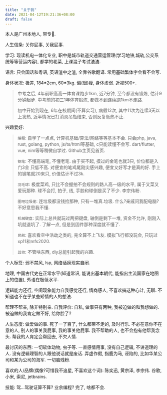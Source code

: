 ```yaml
---
title: "关于我"
date: 2021-04-12T19:21:36+08:00
draft: false
---
```


本人是广州本地人, 带专🐶.

人生信条: 关你屁事, 关我屁事.

学习: 现读机电一体化专业, 职中是城市轨道交通营运管理(学习地铁,城轨,公交系统等等营运内容), 都学的老菜, 上课混子考试渣渣.

语言: 只会国话和粤语, 英语渣中之渣, 全靠谷歌翻译. 常用基础繁体字会看不会写.

身体状况: 极差, 184±2cm, 60±3kg. 偏(很)瘦, 身体虚弱. 近视500+.
> 中考之后, 4年前职高高一体育课跑步1km, 近7分钟, 至今都没有锻炼, 估计9分钟起步. 中考前的初三1年体育锻炼, 都做不到连续跑1km不走路.
>
> 初中开始到现在, 6年在校期间(不算实习), 病假12次, 其中11次为连续3天以上发热, 近半情况已打消炎吊瓶结束, 否则反复低热不止.

兴趣爱好:
> `编程`: 自学了一点点, 计算机基础/算法/网络等等基本不会. 只会php, java, rust, golang, python, js/ts/html等基础, c只能读懂不会写. dart/flutter, vue, nim等等稍微自学过. Github主页见首页.
>
> `钢笔`: 不懂高端笔, 不懂老笔. 由于买不起, 摸过的金笔也就3只, 价位都是入门3金 只低不高. 对便宜的笔鸡尾刚尖感兴趣, 便宜又好写才是真的好. 手上的钢笔就20来只, 价值估计不过3k.
>
> `羽毛球`: 极度菜鸡, 只比不会握拍不会规则的路人高一级的水平, 属于又菜又爱玩那种. 球不会打, 拍子, 线, 手胶和球倒是买了不少. 李宗伟粉.
>
> `图吧垃圾佬`: 连垃圾都没钱捡那种, 只有一堆真.垃圾. 什么?亲戚问我配电脑?不好意思我不懂.
>
> `机械键盘`: 实际上总共就玩过两把键盘, 轴倒是剩下一堆, 资金不允许, 刚刚入坑就退坑了. 了解一点, 但是到固件那种深度就不懂了.
>
> `民航`: 喜欢看空中浩劫之类的, 完全算不上飞友. 模拟飞行都没玩会, 只玩过xp11和mfs2020.
>
> `其他`: 不管啥东西, diy总能引起我的兴趣.

个人标签: 弱不禁风, lsp, 网络话痨现实自闭.

地理, 中国古代史在正常水平(知道常识, 能说出基本朝代, 能指出主流国家在地图上的位置), 外语在极低水平.

逻辑能力还行, 空间现象能力自我感觉还行, 情商感人, 不喜欢搞这种心计, 无聊. 不知道也不在乎某些矫情的人的想法.

帮理不帮亲, 除非特别亲. 自我评价: 自私, 做事只有两种, 我被迫做的和我想做的. 被迫做的我肯定做不好, 给你脸了?

人生态度: 做爱做的事. 死了一了百了, 什么都带不走的, 及时行乐. 不必在意你不在意的人, 别人的事关我屁事, 我的事关他屁事. 我不帮助的人, 也不会抱有他帮我念头. 帮我的人肯定会帮回去, 不欠人情. 

最讨厌的东西: 一切软体动物, 虫子等. 一直感情用事, 没有自己逻辑, 不讲道理的人. 没有逻辑理智的人跟他说话就是废话. 弄虚作假, 指鹿为马, 诬陷的, 比如华某公司和某为公司的海军. 一切脑残粉.

喜欢的人/品牌(偶像?可惜我不追星, 不喜欢这个词): 陈奕迅, 黄宗泽, 李宗伟. 谷歌, 小米, 索尼, jetbrains.

技能: 驾...驾驶证算不算? 业余编程? 完了, 啥都不会.